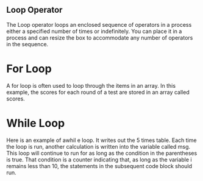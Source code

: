 ## Loop Operator
The Loop operator loops an enclosed sequence of operators in a process either a specified number of times or indefinitely. You can place it in a process and can resize the box to accommodate any number of operators in the sequence.

# For Loop
A for loop is often used to loop through the items in an array. In this example, the scores for each round of a test are stored in an array called scores. 


# While Loop
Here is an example of awhil e loop. It writes out the 5 times table. Each time the loop is run, another calculation is written into the variable called msg. This loop will continue to run for as long as the condition in the parentheses is true. That condition is a counter indicating that, as long as the variable i remains less than 10, the statements in the subsequent code block should run.
